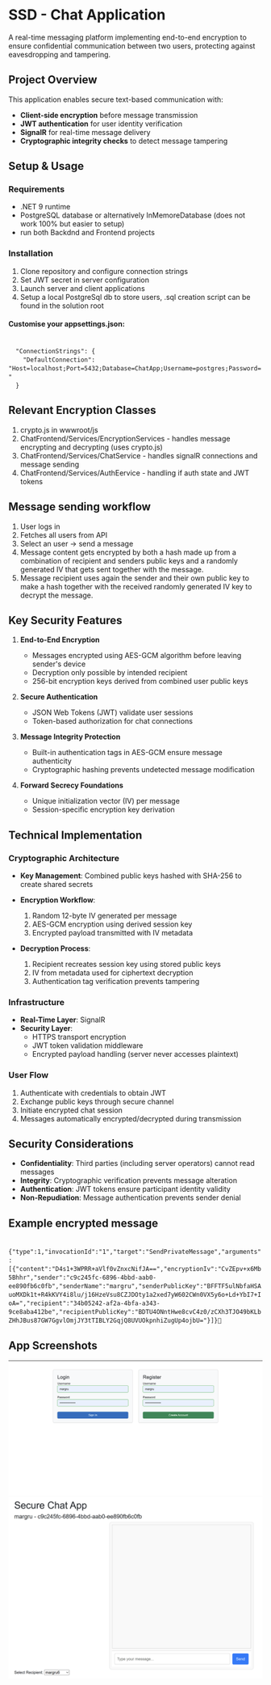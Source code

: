 # SSD - Chat Application

A real-time messaging platform implementing end-to-end encryption to ensure confidential communication between two users, protecting against eavesdropping and tampering.

## Project Overview
This application enables secure text-based communication with:
- **Client-side encryption** before message transmission
- **JWT authentication** for user identity verification
- **SignalR** for real-time message delivery
- **Cryptographic integrity checks** to detect message tampering

## Setup & Usage
### Requirements
- .NET 9 runtime
- PostgreSQL database or alternatively InMemoreDatabase (does not work 100% but easier to setup)
- run both Backdnd and Frontend projects

### Installation
1. Clone repository and configure connection strings
2. Set JWT secret in server configuration
3. Launch server and client applications
4. Setup a local PostgreSql db to store users, .sql creation script can be found in the solution root

#### Customise your appsettings.json:
<code>
  "ConnectionStrings": {
    "DefaultConnection": "Host=localhost;Port=5432;Database=ChatApp;Username=postgres;Password="
  }
</code>

## Relevant Encryption Classes
1. crypto.js in wwwroot/js
2. ChatFrontend/Services/EncryptionServices - handles message encrypting and decrypting (uses crypto.js)
3. ChatFrontend/Services/ChatService - handles signalR connections and message sending
4. ChatFrontend/Services/AuthEervice - handling if auth state and JWT tokens

## Message sending workflow
1. User logs in
2. Fetches all users from API
3. Select an user -> send a message
4. Message content gets encrypted by both a hash made up from a combination of recipient and senders public keys 
and a randomly generated IV that gets sent together with the message.
5. Message recipient uses again the sender and their own public key to make a hash together with the received randomly generated
IV key to decrypt the message.

## Key Security Features
1. **End-to-End Encryption**
    - Messages encrypted using AES-GCM algorithm before leaving sender's device
    - Decryption only possible by intended recipient
    - 256-bit encryption keys derived from combined user public keys

2. **Secure Authentication**
    - JSON Web Tokens (JWT) validate user sessions
    - Token-based authorization for chat connections

3. **Message Integrity Protection**
    - Built-in authentication tags in AES-GCM ensure message authenticity
    - Cryptographic hashing prevents undetected message modification

4. **Forward Secrecy Foundations**
    - Unique initialization vector (IV) per message
    - Session-specific encryption key derivation

## Technical Implementation
### Cryptographic Architecture
- **Key Management**: Combined public keys hashed with SHA-256 to create shared secrets
- **Encryption Workflow**:
    1. Random 12-byte IV generated per message
    2. AES-GCM encryption using derived session key
    3. Encrypted payload transmitted with IV metadata

- **Decryption Process**:
    1. Recipient recreates session key using stored public keys
    2. IV from metadata used for ciphertext decryption
    3. Authentication tag verification prevents tampering

### Infrastructure
- **Real-Time Layer**: SignalR
- **Security Layer**:
    - HTTPS transport encryption
    - JWT token validation middleware
    - Encrypted payload handling (server never accesses plaintext)

### User Flow
1. Authenticate with credentials to obtain JWT
2. Exchange public keys through secure channel
3. Initiate encrypted chat session
4. Messages automatically encrypted/decrypted during transmission

## Security Considerations
- **Confidentiality**: Third parties (including server operators) cannot read messages
- **Integrity**: Cryptographic verification prevents message alteration
- **Authentication**: JWT tokens ensure participant identity validity
- **Non-Repudiation**: Message authentication prevents sender denial

## Example encrypted message
<code>
{"type":1,"invocationId":"1","target":"SendPrivateMessage","arguments":[{"content":"D4s1+3WPRR+aVlf0vZnxcNifJA==","encryptionIv":"CvZEpv+x6Mb5Bhhr","sender":"c9c245fc-6896-4bbd-aab0-ee890fb6c0fb","senderName":"margru","senderPublicKey":"BFFTF5ulNbfaHSAuoMXDk1t+R4kKVY4i8lu/j16HzeVsu8CZJDOty1a2xed7yW602CWn0VX5y6o+Ld+YbI7+IoA=","recipient":"34b05242-af2a-4bfa-a343-9ce8aba412be","recipientPublicKey":"BDTU4ONntHwe8cvC4z0/zCXh3TJO49bKLbZHhJBus87GW7GgvlOmjJY3tTIBLY2GqjQ8UVUOkpnhiZugUp4ojbU="}]}	</code>

## App Screenshots
![Logo](images/login.png)
![Logo](images/app.png)